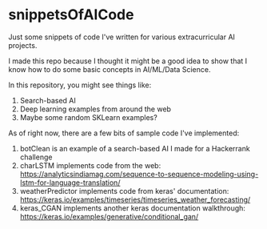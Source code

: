 # snippetsOfAICode
Just some snippets of code I've written for various extracurricular AI projects.

I made this repo because I thought it might be a good idea to show that I know how to do some basic concepts in AI/ML/Data Science.

In this repository, you might see things like:
1. Search-based AI
2. Deep learning examples from around the web
3. Maybe some random SKLearn examples?

As of right now, there are a few bits of sample code I've implemented:

1. botClean is an example of a search-based AI I made for a Hackerrank challenge
2. charLSTM implements code from the web: https://analyticsindiamag.com/sequence-to-sequence-modeling-using-lstm-for-language-translation/
3. weatherPredictor implements code from keras' documentation: https://keras.io/examples/timeseries/timeseries_weather_forecasting/
4. keras_CGAN implements another keras documentation walkthrough: https://keras.io/examples/generative/conditional_gan/